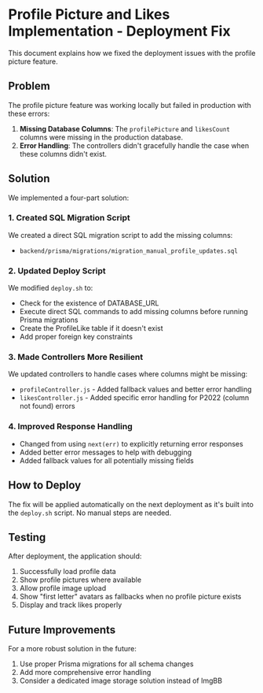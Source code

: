 # Profile Picture and Likes Implementation - Deployment Fix

This document explains how we fixed the deployment issues with the profile picture feature.

## Problem

The profile picture feature was working locally but failed in production with these errors:

1. **Missing Database Columns**: The `profilePicture` and `likesCount` columns were missing in the production database.
2. **Error Handling**: The controllers didn't gracefully handle the case when these columns didn't exist.

## Solution

We implemented a four-part solution:

### 1. Created SQL Migration Script

We created a direct SQL migration script to add the missing columns:
- `backend/prisma/migrations/migration_manual_profile_updates.sql`

### 2. Updated Deploy Script

We modified `deploy.sh` to:
- Check for the existence of DATABASE_URL
- Execute direct SQL commands to add missing columns before running Prisma migrations
- Create the ProfileLike table if it doesn't exist
- Add proper foreign key constraints

### 3. Made Controllers More Resilient

We updated controllers to handle cases where columns might be missing:
- `profileController.js` - Added fallback values and better error handling
- `likesController.js` - Added specific error handling for P2022 (column not found) errors

### 4. Improved Response Handling

- Changed from using `next(err)` to explicitly returning error responses
- Added better error messages to help with debugging
- Added fallback values for all potentially missing fields

## How to Deploy

The fix will be applied automatically on the next deployment as it's built into the `deploy.sh` script. No manual steps are needed.

## Testing

After deployment, the application should:
1. Successfully load profile data
2. Show profile pictures where available
3. Allow profile image upload
4. Show "first letter" avatars as fallbacks when no profile picture exists
5. Display and track likes properly

## Future Improvements

For a more robust solution in the future:
1. Use proper Prisma migrations for all schema changes
2. Add more comprehensive error handling
3. Consider a dedicated image storage solution instead of ImgBB 